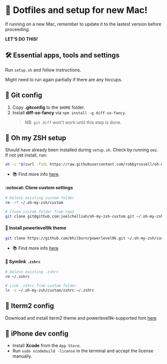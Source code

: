 # 🚀 Dotfiles and setup for new Mac!

If running on a new Mac, remember to update it to the lastest version before proceeding.

**LET'S DO THIS!**


## 🛠️ Essential apps, tools and settings
Run `setup.sh` and follow instructions.

Might need to run again partially if there are any hiccups.


## 📝 Git config
1. Copy **.gitconfig** to the `$HOME` folder.
2. Install **diff-so-fancy** via `npm install -g diff-so-fancy`.  
   > NB: `git diff` won't work until this step is done.


## 🐚 Oh my ZSH setup
Should have already been installed during `setup.sh`. Check by running `omz`. If not yet install, run:
```bash
sh -c "$(curl -fsSL https://raw.githubusercontent.com/robbyrussell/oh-my-zsh/master/tools/install.sh)"
```

- 📚 Find more info [here](https://github.com/robbyrussell/oh-my-zsh).

#### :octocat: Clone custom settings
```bash
# Delete existing custom folder
rm -rf ~/.oh-my-zsh/custom

# Clone custom folder from repo
git clone git@github.com:joelchelliah/oh-my-zsh-custom.git ~/.oh-my-zsh/custom
```

#### 🦾 Install powerlevel9k theme
```bash
git clone https://github.com/bhilburn/powerlevel9k.git ~/.oh-my-zsh/custom/themes/powerlevel9k
```
- 📚 Find more info [here](https://github.com/bhilburn/powerlevel9k/wiki/Install-Instructions#option-2-install-for-oh-my-zsh)

#### 🔗 Symlink `.zshrc`
```bash
# Delete existing .zshrc
rm ~/.zshrc

# Link .zshrc from custom folder
ln -s ~/.oh-my-zsh/custom/zshrc ~/.zshrc
```

## 🎩 Iterm2 config
Download and install iterm2 theme and powerlevel9k-supported font [here](https://github.com/joelchelliah/oh-my-zsh-custom/tree/master/iterm2-config)


## 📱 iPhone dev config
- Install **Xcode** from the `App Store`.
- Run `sudo xcodebuild -license` in the terminal and accept the license manually.

